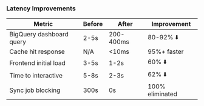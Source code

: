 ### Latency Improvements

| Metric | Before | After | Improvement |
|--------|--------|-------|-------------|
| BigQuery dashboard query | 2-5s | 200-400ms | 80-92% ⬇️ |
| Cache hit response | N/A | <10ms | 95%+ faster |
| Frontend initial load | 3-5s | 1-2s | 60% ⬇️ |
| Time to interactive | 5-8s | 2-3s | 62% ⬇️ |
| Sync job blocking | 300s | 0s | 100% eliminated |

